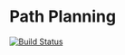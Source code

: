 # Path Planning

[![Build Status](https://travis-ci.com/packedbread/pathplanning.svg?branch=master)](https://travis-ci.com/packedbread/pathplanning)
